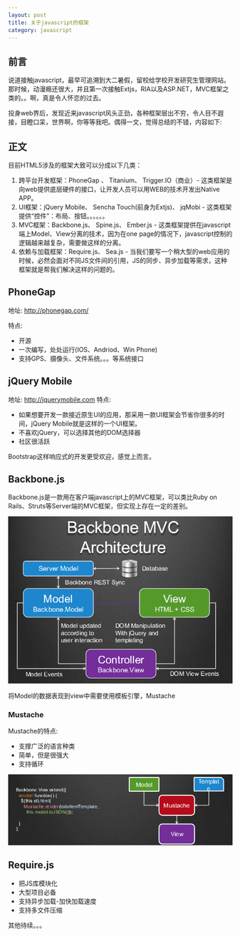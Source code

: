 ```yaml
---
layout: post
title: 关于javascript的框架
category: javascript
---
```


## 前言

说道接触javascript，最早可追溯到大二暑假，留校给学校开发研究生管理网站。那时候，动漫瘾还很大，并且第一次接触Extjs，RIA以及ASP.NET，MVC框架之类的。。啊，真是令人怀恋的过去。

投身web界后，发现近来javascript风头正劲，各种框架层出不穷，令人目不遐接，目瞪口呆，世界啊，你等等我吧。偶得一文，觉得总结的不错，内容如下:

## 正文

目前HTML5涉及的框架大致可以分成以下几类：

1. 跨平台开发框架：PhoneGap 、 Titanium、 Trigger.IO（商业）-  这类框架是向web提供底层硬件的接口，让开发人员可以用WEB的技术开发出Native APP。
2. UI框架：jQuery Mobile、 Sencha Touch(前身为Extjs)、 jqMobi - 这类框架提供“控件”：布局、按钮。。。。。。
3. MVC框架：Backbone.js、 Spine.js、 Ember.js - 这类框架提供在javascript端上Model、View分离的技术，因为在one page的情况下，javascript控制的逻辑越来越复杂，需要做这样的分离。
4. 依赖与加载框架：Require.js、 Sea.js - 当我们要写一个稍大型的web应用的时候，必然会面对不同JS文件间的引用，JS的同步、异步加载等需求，这种框架就是帮我们解决这样的问题的。

## PhoneGap

地址: <http://phonegap.com/>

特点: 

* 开源
* 一次编写，处处运行(IOS、Andriod、Win Phone)
* 支持GPS、摄像头、文件系统。。。等系统接口

## jQuery Mobile
	
地址: <http://jquerymobile.com>
特点: 

* 如果想要开发一款接近原生UI的应用，那采用一款UI框架会节省你很多的时间，jQuery Mobile就是这样的一个UI框架。
* 不喜欢jQuery，可以选择其他的DOM选择器
* 社区很活跃

Bootstrap这样响应式的开发更受欢迎，感觉上而言。

## Backbone.js

Backbone.js是一款用在客户端javascript上的MVC框架，可以类比Ruby on Rails、Struts等Server端的MVC框架，但实现上存在一定的差别。

<div class="pic">
  <img src="/assets/images/mvc.png">
</div> 

将Model的数据表现到view中需要使用模板引擎，Mustache

### Mustache

Mustache的特点:

- 支撑广泛的语言种类
- 简单，但是很强大
- 支持循环

<div class="pic">
  <img src="/assets/images/mustache.png">
</div> 

## Require.js

* 把JS库模块化
* 大型项目必备
* 支持异步加载-加快加载速度
* 支持多文件压缩

其他待续。。。
